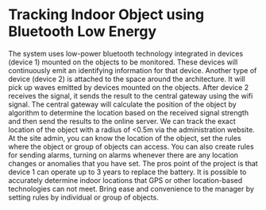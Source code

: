 # Tracking Indoor Object using Bluetooth Low Energy		
  The system uses low-power bluetooth technology integrated in devices (device 1) mounted on the objects to be monitored. These devices will continuously emit an identifying information for that device. 
   Another type of device (device 2) is attached to the space around the architecture. It will pick up waves emitted by devices mounted on the objects.
     After device 2 receives the signal, it sends the result to the central gateway using the wifi signal. The central gateway will calculate the position of the object by algorithm to determine the location based on the received signal strength and then send the results to the online server. We can track the exact location of the object with a radius of <0.5m via the administration website.
    At the site admin, you can know the location of the object, set the rules where the object or group of objects can access. You can also create rules for sending alarms, turning on alarms whenever there are any location changes or anomalies that you have set.
   The pros point of the project is that device 1 can operate up to 3 years to replace the battery. It is possible to accurately determine indoor locations that GPS or other location-based technologies can not meet. Bring ease and convenience to the manager by setting rules by individual or group of objects.
